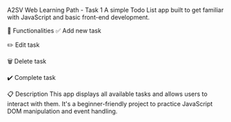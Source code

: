 A2SV Web Learning Path - Task 1
A simple Todo List app built to get familiar with JavaScript and basic front-end development.

🔧 Functionalities
✅ Add new task

✏️ Edit task

🗑️ Delete task

✔️ Complete task

📋 Description
This app displays all available tasks and allows users to interact with them. It's a beginner-friendly project to practice JavaScript DOM manipulation and event handling.